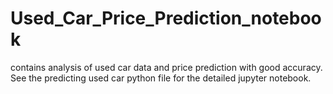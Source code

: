 # Used_Car_Price_Prediction_notebook
contains analysis of used car data and price prediction with good accuracy. 
See the predicting used car python file for the detailed jupyter notebook.
